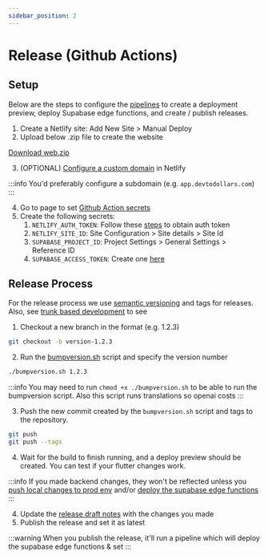 ```yaml
---
sidebar_position: 2
---
```

# Release (Github Actions)

## Setup

Below are the steps to configure the [pipelines](https://github.com/devtodollars/flutter-supabase-production-template/tree/main/.github/workflows) to create a deployment preview, deploy Supabase edge functions, and create / publish releases.

1. Create a Netlify site: Add New Site > Manual Deploy
2. Upload below .zip file to create the website

[Download web.zip](../../assets/web.zip)

3. (OPTIONAL) [Configure a custom domain](https://docs.netlify.com/domains-https/custom-domains/configure-external-dns/#configure-a-subdomain) in Netlify

:::info
You'd preferably configure a subdomain (e.g. `app.devtodollars.com`)
:::

4. Go to page to set [Github Action secrets](https://docs.github.com/en/actions/security-guides/using-secrets-in-github-actions#creating-secrets-for-a-repository)
5. Create the following secrets:
   1. `NETLIFY_AUTH_TOKEN`: Follow these [steps](https://docs.netlify.com/cli/get-started/#obtain-a-token-in-the-netlify-ui) to obtain auth token
   2. `NETLIFY_SITE_ID`: Site Configuration > Site details > Site Id
   3. `SUPABASE_PROJECT_ID`: Project Settings > General Settings > Reference ID
   4. `SUPABASE_ACCESS_TOKEN`: Create one [here](https://supabase.com/dashboard/account/tokens)



## Release Process

For the release process we use [semantic versioning](https://semver.org/) and tags for releases. Also, see [trunk based development](https://trunkbaseddevelopment.com/) to see&#x20;

1. Checkout a new branch in the format (e.g. 1.2.3)

```bash
git checkout -b version-1.2.3
```

2. Run the [bumpversion.sh](https://github.com/devtodollars/flutter-supabase-production-template/blob/main/flutter/bumpversion.sh) script and specify the version number

```bash
./bumpversion.sh 1.2.3
```

:::info
You may need to run `chmod +x ./bumpversion.sh` to be able to run the bumpversion script. Also this script runs translations so openai costs
:::

3. Push the new commit created by the `bumpversion.sh` script and tags to the repository.

```bash
git push
git push --tags
```

4. Wait for the build to finish running, and a deploy preview should be created. You can test if your flutter changes work.

:::info
If you made backend changes, they won't be reflected unless you [push local changes to prod env](../../supabase/supabase-local-development.md#pushing-local-changes-to-prod-env) and/or [deploy the supabase edge functions](../../supabase/common-commands.md#deploy-supabase-functions)
:::

4. Update the [release draft notes](https://docs.github.com/en/repositories/releasing-projects-on-github/managing-releases-in-a-repository#editing-a-release) with the changes you made
5. Publish the release and set it as latest

:::warning
When you publish the release, it'll run a pipeline which will deploy the supabase edge functions & set
:::
